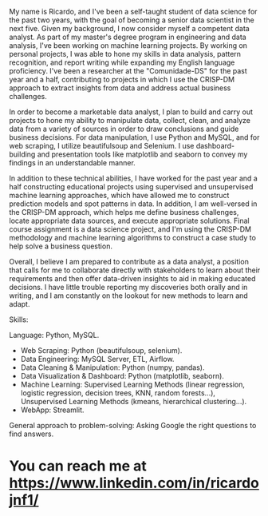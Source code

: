 My name is Ricardo, and I've been a self-taught student of data science for the past two years, with the goal of becoming a senior data scientist in the next five. Given my background, I now consider myself a competent data analyst. As part of my master's degree program in engineering and data analysis, I've been working on machine learning projects. By working on personal projects, I was able to hone my skills in data analysis, pattern recognition, and report writing while expanding my English language proficiency. I've been a researcher at the "Comunidade-DS" for the past year and a half, contributing to projects in which I use the CRISP-DM approach to extract insights from data and address actual business challenges.

In order to become a marketable data analyst, I plan to build and carry out projects to hone my ability to manipulate data, collect, clean, and analyze data from a variety of sources in order to draw conclusions and guide business decisions. For data manipulation, I use Python and MySQL, and for web scraping, I utilize beautifulsoup and Selenium. I use dashboard-building and presentation tools like matplotlib and seaborn to convey my findings in an understandable manner.

In addition to these technical abilities, I have worked for the past year and a half constructing educational projects using supervised and unsupervised machine learning approaches, which have allowed me to construct prediction models and spot patterns in data. In addition, I am well-versed in the CRISP-DM approach, which helps me define business challenges, locate appropriate data sources, and execute appropriate solutions. Final course assignment is a data science project, and I'm using the CRISP-DM methodology and machine learning algorithms to construct a case study to help solve a business question.


Overall, I believe I am prepared to contribute as a data analyst, a position that calls for me to collaborate directly with stakeholders to learn about their requirements and then offer data-driven insights to aid in making educated decisions. I have little trouble reporting my discoveries both orally and in writing, and I am constantly on the lookout for new methods to learn and adapt.


Skills:

Language: Python, MySQL.
- Web Scraping: Python (beautifulsoup, selenium).
- Data Engineering: MySQL Server, ETL, Airflow.
- Data Cleaning & Manipulation: Python (numpy, pandas).
- Data Visualization & Dashboard: Python (matplotlib, seaborn).
- Machine Learning: Supervised Learning Methods (linear regression, logistic regression, decision trees, KNN, random forests...), Unsupervised Learning Methods (kmeans, hierarchical clustering...).
- WebApp: Streamlit. 
 
General approach to problem-solving: Asking Google the right questions to find answers.

# You can reach me at https://www.linkedin.com/in/ricardojnf1/

<!---Ricardojnf33/Ricardojnf33 is a ✨ special ✨ repository because its `README.md` (this file) appears on your GitHub profile.
You can click the Preview link to take a look at your changes.
--->
